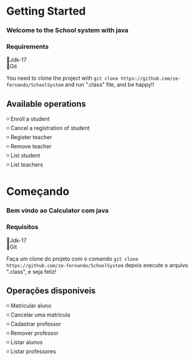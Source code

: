 # Getting Started

### Welcome to the School system with java

### Requirements
🔹Jdk-17<br>
🔹Git<br>


You need to clone the project with  `git clone https://github.com/ze-fernando/SchoolSystem` and run ".class" file, and be happy!!


## Available operations

◽ Enroll a student<br>
◽ Cancel a registration of student<br>
◽ Register teacher<br>
◽ Remove teacher<br>
◽ List student<br>
◽ List teachers <br>


# Começando

### Bem vindo ao Calculator com java

### Requisitos
🔹Jdk-17<br>
🔹Git<br>

Faça um clone do projeto com o comando `git clone https://github.com/ze-fernando/SchoolSystem` depois execute o arquivo ".class", e seja feliz!

## Operações disponiveis

◽ Matricular aluno<br>
◽ Cancelar uma matricula<br>
◽ Cadastrar professor<br>
◽ Remover professor<br>
◽ Listar alunos<br>
◽ Listar professores<br>
